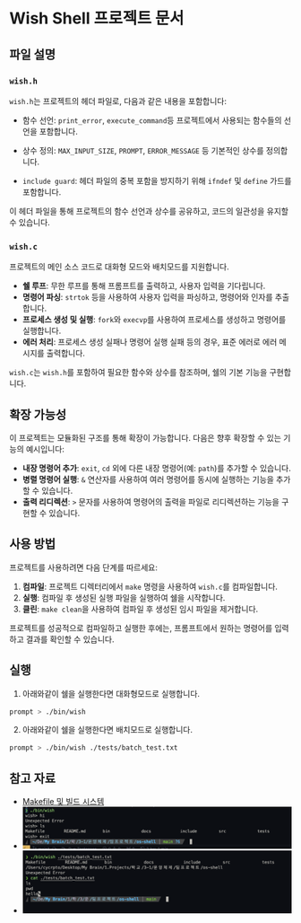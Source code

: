 # Wish Shell 프로젝트 문서

## 파일 설명
### `wish.h`
`wish.h`는 프로젝트의 헤더 파일로, 다음과 같은 내용을 포함합니다:
- 함수 선언: `print_error`, `execute_command`등 프로젝트에서 사용되는 함수들의 선언을 포함합니다.

- 상수 정의: `MAX_INPUT_SIZE`, `PROMPT`, `ERROR_MESSAGE` 등 기본적인 상수를 정의합니다.

- `include guard`: 헤더 파일의 중복 포함을 방지하기 위해 `ifndef` 및 `define` 가드를 포함합니다.

이 헤더 파일을 통해 프로젝트의 함수 선언과 상수를 공유하고, 코드의 일관성을 유지할 수 있습니다.

### `wish.c`
프로젝트의 메인 소스 코드로 대화형 모드와 배치모드를 지원합니다.
- **쉘 루프**: 무한 루프를 통해 프롬프트를 출력하고, 사용자 입력을 기다립니다.
- **명령어 파싱**: `strtok` 등을 사용하여 사용자 입력을 파싱하고, 명령어와 인자를 추출합니다.
- **프로세스 생성 및 실행**: `fork`와 `execvp`를 사용하여 프로세스를 생성하고 명령어를 실행합니다.
- **에러 처리**: 프로세스 생성 실패나 명령어 실행 실패 등의 경우, 표준 에러로 에러 메시지를 출력합니다.

`wish.c`는 `wish.h`를 포함하여 필요한 함수와 상수를 참조하며, 쉘의 기본 기능을 구현합니다.

## 확장 가능성
이 프로젝트는 모듈화된 구조를 통해 확장이 가능합니다. 다음은 향후 확장할 수 있는 기능의 예시입니다:
- **내장 명령어 추가**: `exit`, `cd` 외에 다른 내장 명령어(예: `path`)를 추가할 수 있습니다.
- **병렬 명령어 실행**: `&` 연산자를 사용하여 여러 명령어를 동시에 실행하는 기능을 추가할 수 있습니다.
- **출력 리디렉션**: `>` 문자를 사용하여 명령어의 출력을 파일로 리디렉션하는 기능을 구현할 수 있습니다.


## 사용 방법
프로젝트를 사용하려면 다음 단계를 따르세요:

1. **컴파일**: 프로젝트 디렉터리에서 `make` 명령을 사용하여 `wish.c`를 컴파일합니다.
2. **실행**: 컴파일 후 생성된 실행 파일을 실행하여 쉘을 시작합니다.
3. **클린**: `make clean`을 사용하여 컴파일 후 생성된 임시 파일을 제거합니다.

프로젝트를 성공적으로 컴파일하고 실행한 후에는, 프롬프트에서 원하는 명령어를 입력하고 결과를 확인할 수 있습니다.

## 실행
1. 아래와같이 쉘을 실행한다면 대화형모드로 실행합니다.
```bash
prompt > ./bin/wish
```

2. 아래와같이 쉘을 실행한다면 배치모드로 실행합니다.
```bash
prompt > ./bin/wish ./tests/batch_test.txt
```

## 참고 자료
- [Makefile 및 빌드 시스템](https://en.wikipedia.org/wiki/Make_(software))
- ![](./resource/wish_run.png)
- ![](./resource/wish_batch_run.png)
